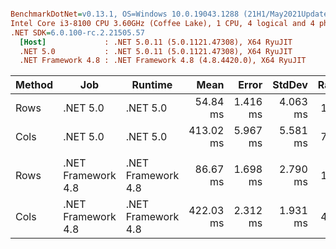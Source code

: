 ``` ini

BenchmarkDotNet=v0.13.1, OS=Windows 10.0.19043.1288 (21H1/May2021Update)
Intel Core i3-8100 CPU 3.60GHz (Coffee Lake), 1 CPU, 4 logical and 4 physical cores
.NET SDK=6.0.100-rc.2.21505.57
  [Host]             : .NET 5.0.11 (5.0.1121.47308), X64 RyuJIT
  .NET 5.0           : .NET 5.0.11 (5.0.1121.47308), X64 RyuJIT
  .NET Framework 4.8 : .NET Framework 4.8 (4.8.4420.0), X64 RyuJIT


```
| Method |                Job |            Runtime |      Mean |    Error |   StdDev | Ratio |
|------- |------------------- |------------------- |----------:|---------:|---------:|------:|
|   Rows |           .NET 5.0 |           .NET 5.0 |  54.84 ms | 1.416 ms | 4.063 ms |  1.00 |
|   Cols |           .NET 5.0 |           .NET 5.0 | 413.02 ms | 5.967 ms | 5.581 ms |  7.31 |
|        |                    |                    |           |          |          |       |
|   Rows | .NET Framework 4.8 | .NET Framework 4.8 |  86.67 ms | 1.698 ms | 2.790 ms |  1.00 |
|   Cols | .NET Framework 4.8 | .NET Framework 4.8 | 422.03 ms | 2.312 ms | 1.931 ms |  4.88 |
